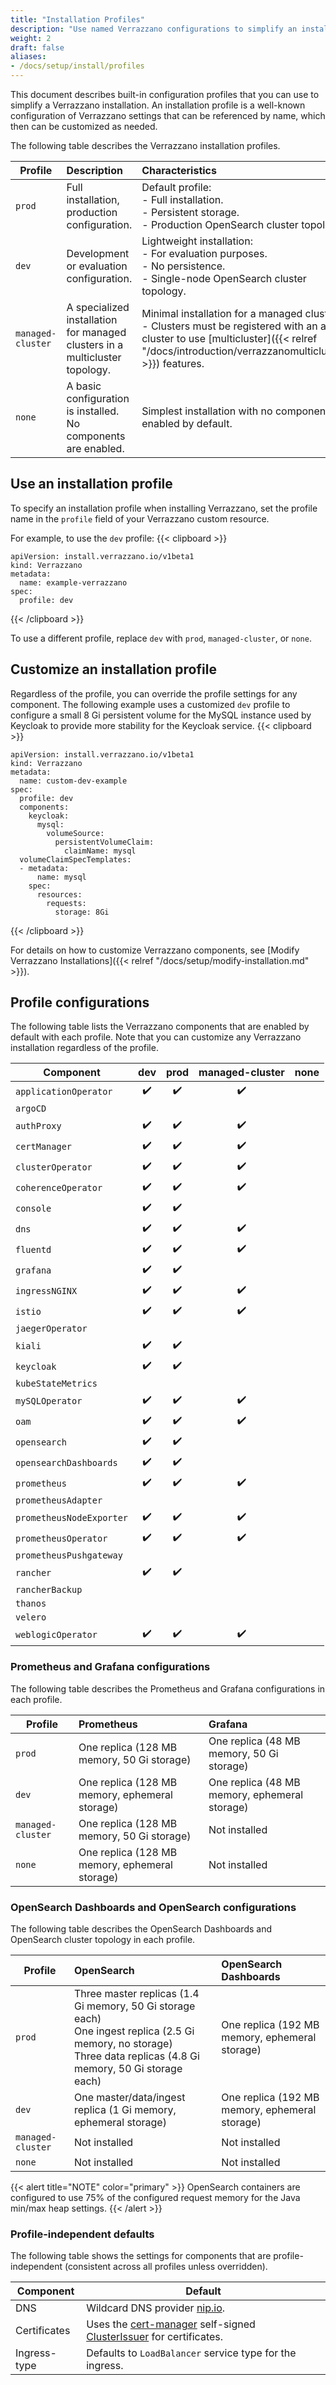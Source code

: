 ```yaml
---
title: "Installation Profiles"
description: "Use named Verrazzano configurations to simplify an installation"
weight: 2
draft: false
aliases:
- /docs/setup/install/profiles
---
```


This document describes built-in configuration profiles that you can use to simplify a Verrazzano installation.  An installation
profile is a well-known configuration of Verrazzano settings that can be referenced by name, which then can be
customized as needed.

The following table describes the Verrazzano installation profiles.

| Profile           | Description                                                                 | Characteristics
|-------------------|:----------------------------------------------------------------------------|:-------------
| `prod`            | Full installation, production configuration.                                | Default profile:<br/>- Full installation.<br/>- Persistent storage. <br/>- Production OpenSearch cluster topology.
| `dev`             | Development or evaluation configuration.                                    | Lightweight installation:<br/>- For evaluation purposes.<br/>- No persistence.<br/>- Single-node OpenSearch cluster topology.
| `managed-cluster` | A specialized installation for managed clusters in a multicluster topology. | Minimal installation for a managed cluster:<br/>- Clusters must be registered with an admin cluster to use [multicluster]({{< relref "/docs/introduction/verrazzanomulticluster" >}}) features.
| `none`            | A basic configuration is installed. No components are enabled.              | Simplest installation with no components enabled by default.

## Use an installation profile

To specify an installation profile when installing Verrazzano, set the profile name in the `profile` field of your
Verrazzano custom resource.

For example, to use the `dev` profile:
{{< clipboard >}}
<div class="highlight">

```
apiVersion: install.verrazzano.io/v1beta1
kind: Verrazzano
metadata:
  name: example-verrazzano
spec:
  profile: dev
```

</div>
{{< /clipboard >}}

To use a different profile, replace `dev` with `prod`, `managed-cluster`, or `none`.

## Customize an installation profile

Regardless of the profile, you can override the profile settings for any component. The following example
uses a customized `dev` profile to configure a small 8 Gi persistent volume for the MySQL instance used by Keycloak to
provide more stability for the Keycloak service.
{{< clipboard >}}
<div class="highlight">

```
apiVersion: install.verrazzano.io/v1beta1
kind: Verrazzano
metadata:
  name: custom-dev-example
spec:
  profile: dev
  components:
    keycloak:
      mysql:
        volumeSource:
          persistentVolumeClaim:
            claimName: mysql
  volumeClaimSpecTemplates:
  - metadata:
      name: mysql      
    spec:
      resources:
        requests:
          storage: 8Gi
```

</div>
{{< /clipboard >}}

For details on how to customize Verrazzano components, see [Modify Verrazzano Installations]({{< relref "/docs/setup/modify-installation.md" >}}).

## Profile configurations

The following table lists the Verrazzano components that are enabled by default with each profile.  Note that you can
customize any Verrazzano installation regardless of the profile.

| Component                | dev | prod | managed-cluster | none |
|--------------------------|:---:|:----:|:---------------:|:----:|
| `applicationOperator`    | ✔️  |  ✔️  |       ✔️        | |
| `argoCD`                 |     |      |                 | |
| `authProxy`              | ✔️  |  ✔️  |       ✔️        | |
| `certManager`            | ✔️  |  ✔️  |       ✔️        | |
| `clusterOperator`        | ✔️  |  ✔️  |       ✔️        | |
| `coherenceOperator`      | ✔️  |  ✔️  |       ✔️        | |
| `console`                | ✔️  |  ✔️  |                 | |
| `dns`                    | ✔️  |  ✔️  |       ✔️        | |
| `fluentd`                | ✔️  |  ✔️  |       ✔️        | |
| `grafana`                | ✔️  |  ✔️  |                 | |
| `ingressNGINX`           | ✔️  |  ✔️  |       ✔️        | |
| `istio`                  | ✔️  |  ✔️  |       ✔️        | |
| `jaegerOperator`         |     |      |                 | |
| `kiali`                  | ✔️  |  ✔️  |                 | |
| `keycloak`               | ✔️  |  ✔️  |                 | |
| `kubeStateMetrics`       |     |      |                 | |
| `mySQLOperator`          | ✔️  |  ✔️  |       ✔️        | |
| `oam`                    | ✔️  |  ✔️  |       ✔️        | |
| `opensearch`             | ✔️  |  ✔️  |                 | |
| `opensearchDashboards`   | ✔️  |  ✔️  |                 | |
| `prometheus`             | ✔️  |  ✔️  |       ✔️        | |
| `prometheusAdapter`      |     |      |                 | |
| `prometheusNodeExporter` | ✔️  |  ✔️  |       ✔️        | |
| `prometheusOperator`     | ✔️  |  ✔️  |       ✔️        | |
| `prometheusPushgateway`  |     |      |                 | |
| `rancher`                | ✔️  |  ✔️  |                 | |
| `rancherBackup`          |     |      |                 | |
| `thanos`                 |     |      |                 | |
| `velero`                 |     |      |                 | |
| `weblogicOperator`       | ✔️  |  ✔️  |       ✔️        | |

### Prometheus and Grafana configurations

The following table describes the Prometheus and Grafana configurations in each profile.

| Profile           | Prometheus | Grafana
|-------------------|:------------- |:-------------
| `prod`            | One replica (128 MB memory, 50 Gi storage) | One replica (48 MB memory, 50 Gi storage)
| `dev`             | One replica (128 MB memory, ephemeral storage) | One replica (48 MB memory, ephemeral storage)
| `managed-cluster` | One replica (128 MB memory, 50 Gi storage) | Not installed
| `none`            | One replica (128 MB memory, ephemeral storage) | Not installed

### OpenSearch Dashboards and OpenSearch configurations

The following table describes the OpenSearch Dashboards and OpenSearch cluster topology in each profile.

| Profile           | OpenSearch                                                                                                                                                | OpenSearch Dashboards
|-------------------|:----------------------------------------------------------------------------------------------------------------------------------------------------------|:-------------
| `prod`            | Three master replicas (1.4 Gi memory, 50 Gi storage each)<br/>One ingest replica (2.5 Gi memory, no storage)<br/>Three data replicas (4.8 Gi memory, 50 Gi storage each) | One replica (192 MB memory, ephemeral storage)
| `dev`             | One master/data/ingest replica (1 Gi memory, ephemeral storage)                                                                                              | One replica (192 MB memory, ephemeral storage)
| `managed-cluster` | Not installed                                                                                                                                             | Not installed
| `none`            | Not installed                                                                                                                                             | Not installed  

{{< alert title="NOTE" color="primary" >}}
OpenSearch containers are configured to use 75% of the configured request memory for the Java min/max heap settings.
{{< /alert >}}


### Profile-independent defaults

The following table shows the settings for components that are profile-independent (consistent across
all profiles unless overridden).

| Component | Default
| -------------|-------------
| DNS |  Wildcard DNS provider [nip.io](https://nip.io).
| Certificates | Uses the [cert-manager](https://cert-manager.io/) self-signed [ClusterIssuer](https://cert-manager.io/docs/reference-docs/#cert-manager.io/v1.ClusterIssuer) for certificates.
| Ingress-type | Defaults to `LoadBalancer` service type for the ingress.
